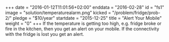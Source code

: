 +++
date = "2016-01-12T11:01:56+02:00"
enddata = "2016-02-28"
id = "fs1"
image = "solution/temperaturealarm.png"
kicked = "/problem/fridge/prob-2/"
pledge = "$10/year"
startdate = "2015-12-25"
title = "Alert Your Mobile"
weight = "0"
+++
If the temperature is getting too high, e.g. fridge broke or fire in the kitchen, then you get an alert on your mobile. If the connectivity with the fridge is lost you get an alert.
